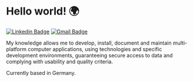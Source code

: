 # Hello world! 🌍

[![Linkedin Badge](https://img.shields.io/badge/-LinkedIn-blue?style=flat-square&logo=Linkedin&logoColor=white&link=https://www.linkedin.com/in/marc-ferrer-castillo/)](https://www.linkedin.com/in/marc-ferrer-castillo/)
[![Gmail Badge](https://img.shields.io/badge/-Gmail-c14438?style=flat-square&logo=Gmail&logoColor=white&link=mailto:info@statickidz.com)](mailto:siberiaroyal@gmail.com/)


My knowledge allows me to develop, install, document and maintain multi-platform computer applications, using technologies and specific development environments, guaranteeing secure access to data and complying with usability and quality criteria.

Currently based in Germany.
